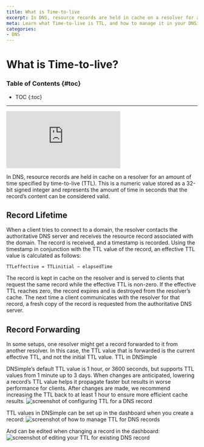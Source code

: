 ```yaml
---
title: What is Time-to-live
excerpt: In DNS, resource records are held in cache on a resolver for an amount of time specified by time-to-live (TTL).
meta: Learn what Time-to-live is TTL, and how to manage it in your DNSimple domain DNS settings to control caching of your DNS records lookup.
categories:
- DNS
---
```



# What is Time-to-live?

### Table of Contents {#toc}

* TOC
{:toc}

---

<div class="aspect-ratio aspect-ratio--16x9 z-0 mb4">
  <iframe src="https://www.youtube.com/embed/lZXu5ymxeks" class="aspect-ratio--object" frameborder="0" allow="accelerometer; autoplay; clipboard-write; encrypted-media; gyroscope; picture-in-picture" allowfullscreen></iframe>
</div>

In DNS, resource records are held in cache on a resolver for an amount of time specified by time-to-live (TTL). This is a numeric value stored as a 32-bit signed integer and represents the amount of time in seconds that the record’s content can be considered valid.

## Record Lifetime
When a client tries to connect to a domain, the resolver contacts the authoritative DNS server and receives the resource record associated with the domain. The record is received, and a timestamp is recorded. Using the timestamp in conjunction with the TTL value of the record, an effective TTL value is calculated as follows:

```
TTLeffective = TTLinitial − elapsedTime
```

The record is kept in cache on the resolver and is served to clients that request the same record while the effective TTL is non-zero. If the effective TTL reaches zero, the record expires and is destroyed from the resolver’s cache. The next time a client communicates with the resolver for that record, a fresh copy of the record is requested from the authoritative DNS server.

## Record Forwarding

In some setups, one resolver might get a record forwarded to it from another resolver. In this case, the TTL value that is forwarded is the current effective TTL, and not the initial TTL value.
TTL in DNSimple

DNSimple’s default TTL value is 1 hour, or 3600 seconds, but supports TTL values from 1 minute up to 3 days. When changes are anticipated, lowering a record’s TTL value helps it propagate faster but results in worse performance for clients. After changes are made, we recommend increasing the TTL back to at least 1 hour to ensure more efficient cache results.
![screenshot of configuring TTL for a DNS record](/files/ttl-configure.png)

TTL values in DNSimple can be set up in the dashboard when you create a record:
![screenshot of how to manage TTL for DNS records](/files/ttl-manage.png)

And can be edited when changing a record in the dashboard:
![screenshot of editing your TTL for existing DNS record](/files/ttl-regions.png)



